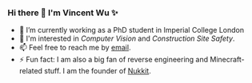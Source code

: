 ### Hi there 👋 I'm Vincent Wu ✨

- 🔭 I’m currently working as a PhD student in Imperial College London
- 🌱 I'm interested in *Computer Vision* and *Construction Site Safety*.
- 📫 Feel free to reach me by [email](mailto:zhengyu.wu21@imperial.ac.uk).
- ⚡ Fun fact: I am also a big fan of reverse engineering and Minecraft-related stuff. I am the founder of [Nukkit](https://github.com/Nukkit/Nukkit).

<!--
**Vincent-ZW/Vincent-ZW** is a ✨ _special_ ✨ repository because its `README.md` (this file) appears on your GitHub profile.

Here are some ideas to get you started:

- 🔭 I’m currently working on ...
- 🌱 I’m currently learning ...
- 👯 I’m looking to collaborate on ...
- 🤔 I’m looking for help with ...
- 💬 Ask me about ...
- 📫 How to reach me: ...
- 😄 Pronouns: ...
- ⚡ Fun fact: ...
-->
